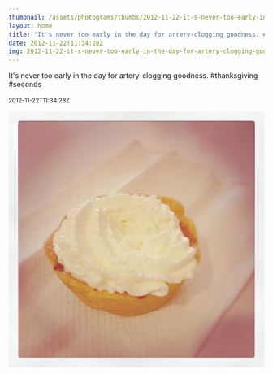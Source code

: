 ```yaml
---
thumbnail: /assets/photograms/thumbs/2012-11-22-it-s-never-too-early-in-the-day-for-artery-clogging-goodness---thanksgiving--seconds.png
layout: home
title: "It's never too early in the day for artery-clogging goodness. #thanksgiving #seconds"
date: 2012-11-22T11:34:28Z
img: 2012-11-22-it-s-never-too-early-in-the-day-for-artery-clogging-goodness---thanksgiving--seconds.jpg
---
```


It's never too early in the day for artery-clogging goodness. #thanksgiving #seconds

<small>2012-11-22T11:34:28Z</small>

![It's never too early in the day for artery-clogging goodness. #thanksgiving #seconds](/assets/photograms/original/2012-11-22-it-s-never-too-early-in-the-day-for-artery-clogging-goodness---thanksgiving--seconds.jpg)
